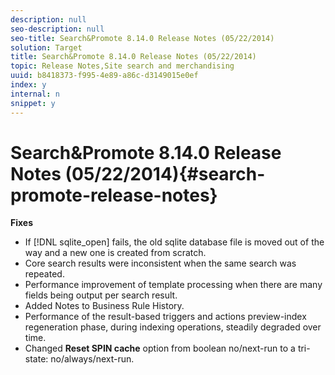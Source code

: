 ```yaml
---
description: null
seo-description: null
seo-title: Search&Promote 8.14.0 Release Notes (05/22/2014)
solution: Target
title: Search&Promote 8.14.0 Release Notes (05/22/2014)
topic: Release Notes,Site search and merchandising
uuid: b8418373-f995-4e89-a86c-d3149015e0ef
index: y
internal: n
snippet: y
---
```


# Search&Promote 8.14.0 Release Notes (05/22/2014){#search-promote-release-notes}

 **Fixes**

* If [!DNL sqlite_open] fails, the old sqlite database file is moved out of the way and a new one is created from scratch. 
* Core search results were inconsistent when the same search was repeated. 
* Performance improvement of template processing when there are many fields being output per search result. 
* Added Notes to Business Rule History. 
* Performance of the result-based triggers and actions preview-index regeneration phase, during indexing operations, steadily degraded over time. 
* Changed **Reset SPIN cache** option from boolean no/next-run to a tri-state: no/always/next-run.

